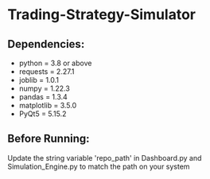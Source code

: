 # Trading-Strategy-Simulator
## Dependencies:
* python = 3.8 or above
* requests = 2.27.1
* joblib = 1.0.1
* numpy = 1.22.3
* pandas = 1.3.4
* matplotlib = 3.5.0
* PyQt5 = 5.15.2

## Before Running:
Update the string variable 'repo_path' in Dashboard.py and Simulation_Engine.py to match the path on your system
